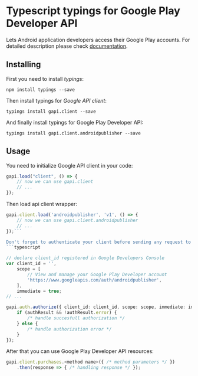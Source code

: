 # Typescript typings for Google Play Developer API
Lets Android application developers access their Google Play accounts.
For detailed description please check [documentation](https://developers.google.com/android-publisher).

## Installing

First you need to install *typings*:
```
npm install typings --save 
```

Then install typings for *Google API client*:
```
typings install gapi.client --save 
```

And finally install typings for Google Play Developer API:
```
typings install gapi.client.androidpublisher --save 
```

## Usage

You need to initialize Google API client in your code:
```typescript
gapi.load("client", () => { 
    // now we can use gapi.client
    // ... 
});
```

Then load api client wrapper:
```typescript
gapi.client.load('androidpublisher', 'v1', () => {
    // now we can use gapi.client.androidpublisher
    // ... 
});```

Don't forget to authenticate your client before sending any request to resources:
```typescript

// declare client_id registered in Google Developers Console
var client_id = '',
    scope = [     
        // View and manage your Google Play Developer account
        'https://www.googleapis.com/auth/androidpublisher',
    ],
    immediate = true;
// ...

gapi.auth.authorize({ client_id: client_id, scope: scope, immediate: immediate }, authResult => {
    if (authResult && !authResult.error) {
        /* handle succesfull authorization */
    } else {
        /* handle authorization error */
    }
});            
```

After that you can use Google Play Developer API resources:

```typescript
gapi.client.purchases.<method name>({ /* method parameters */ })
    .then(response => { /* handling response */ });
```